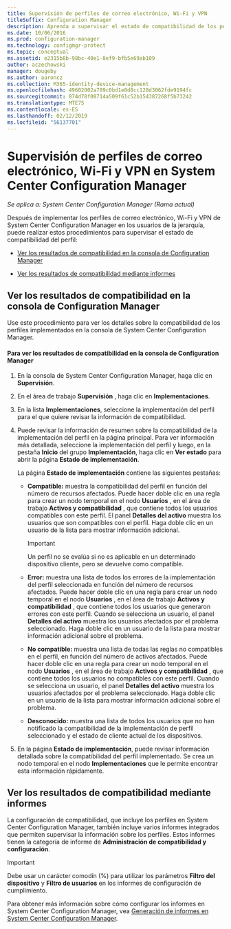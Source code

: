 ```yaml
---
title: Supervisión de perfiles de correo electrónico, Wi-Fi y VPN
titleSuffix: Configuration Manager
description: Aprenda a supervisar el estado de compatibilidad de los perfiles de correo electrónico, Wi-Fi y VPN en System Center Configuration Manager.
ms.date: 10/06/2016
ms.prod: configuration-manager
ms.technology: configmgr-protect
ms.topic: conceptual
ms.assetid: e2315b8b-98bc-40e1-8ef9-bfb5e69ab109
author: aczechowski
manager: dougeby
ms.author: aaroncz
ms.collection: M365-identity-device-management
ms.openlocfilehash: 49602002a789c0bd1e8d8cc128d3062fde9194fc
ms.sourcegitcommit: 874d78f08714a509f61c52b154387268f5b73242
ms.translationtype: MTE75
ms.contentlocale: es-ES
ms.lasthandoff: 02/12/2019
ms.locfileid: "56137701"
---
```

# <a name="monitor-email-wi-fi-and-vpn-profiles-in-system-center-configuration-manager"></a>Supervisión de perfiles de correo electrónico, Wi-Fi y VPN en System Center Configuration Manager

*Se aplica a: System Center Configuration Manager (Rama actual)*

Después de implementar los perfiles de correo electrónico, Wi-Fi y VPN de System Center Configuration Manager en los usuarios de la jerarquía, puede realizar estos procedimientos para supervisar el estado de compatibilidad del perfil:  

-   [Ver los resultados de compatibilidad en la consola de Configuration Manager](#BKMK_console)  

-   [Ver los resultados de compatibilidad mediante informes](#BKMK_Reports)  

##  <a name="BKMK_console"></a> Ver los resultados de compatibilidad en la consola de Configuration Manager  
 Use este procedimiento para ver los detalles sobre la compatibilidad de los perfiles implementados en la consola de System Center Configuration Manager.  

#### <a name="to-view-compliance-results-in-the-configuration-manager-console"></a>Para ver los resultados de compatibilidad en la consola de Configuration Manager  

1.  En la consola de System Center Configuration Manager, haga clic en **Supervisión**.  

2.  En el área de trabajo **Supervisión** , haga clic en **Implementaciones**.  

3.  En la lista **Implementaciones**, seleccione la implementación del perfil para el que quiere revisar la información de compatibilidad.  

4.  Puede revisar la información de resumen sobre la compatibilidad de la implementación del perfil en la página principal. Para ver información más detallada, seleccione la implementación del perfil y luego, en la pestaña **Inicio** del grupo **Implementación**, haga clic en **Ver estado** para abrir la página **Estado de implementación**.  

     La página **Estado de implementación** contiene las siguientes pestañas:  

    -   **Compatible:** muestra la compatibilidad del perfil en función del número de recursos afectados. Puede hacer doble clic en una regla para crear un nodo temporal en el nodo **Usuarios** , en el área de trabajo **Activos y compatibilidad** , que contiene todos los usuarios compatibles con este perfil. El panel **Detalles del activo** muestra los usuarios que son compatibles con el perfil. Haga doble clic en un usuario de la lista para mostrar información adicional.  

        > [!IMPORTANT]  
        >  Un perfil no se evalúa si no es aplicable en un determinado dispositivo cliente, pero se devuelve como compatible.  

    -   **Error:** muestra una lista de todos los errores de la implementación del perfil seleccionada en función del número de recursos afectados. Puede hacer doble clic en una regla para crear un nodo temporal en el nodo **Usuarios** , en el área de trabajo **Activos y compatibilidad** , que contiene todos los usuarios que generaron errores con este perfil. Cuando se selecciona un usuario, el panel **Detalles del activo** muestra los usuarios afectados por el problema seleccionado. Haga doble clic en un usuario de la lista para mostrar información adicional sobre el problema.  

    -   **No compatible:** muestra una lista de todas las reglas no compatibles en el perfil, en función del número de activos afectados. Puede hacer doble clic en una regla para crear un nodo temporal en el nodo **Usuarios** , en el área de trabajo **Activos y compatibilidad** , que contiene todos los usuarios no compatibles con este perfil. Cuando se selecciona un usuario, el panel **Detalles del activo** muestra los usuarios afectados por el problema seleccionado. Haga doble clic en un usuario de la lista para mostrar información adicional sobre el problema.  

    -   **Desconocido:** muestra una lista de todos los usuarios que no han notificado la compatibilidad de la implementación de perfil seleccionado y el estado de cliente actual de los dispositivos.  

5.  En la página **Estado de implementación**, puede revisar información detallada sobre la compatibilidad del perfil implementado. Se crea un nodo temporal en el nodo **Implementaciones** que le permite encontrar esta información rápidamente.  

##  <a name="BKMK_Reports"></a> Ver los resultados de compatibilidad mediante informes  
 La configuración de compatibilidad, que incluye los perfiles en System Center Configuration Manager, también incluye varios informes integrados que permiten supervisar la información sobre los perfiles. Estos informes tienen la categoría de informe de **Administración de compatibilidad y configuración**.  

> [!IMPORTANT]  
>  Debe usar un carácter comodín (%) para utilizar los parámetros **Filtro del dispositivo** y **Filtro de usuarios** en los informes de configuración de cumplimiento.  

 Para obtener más información sobre cómo configurar los informes en System Center Configuration Manager, vea [Generación de informes en System Center Configuration Manager](../../core/servers/manage/reporting.md).  
